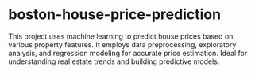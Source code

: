 # boston-house-price-prediction
This project uses machine learning to predict house prices based on various property features. It employs data preprocessing, exploratory analysis, and regression modeling for accurate price estimation. Ideal for understanding real estate trends and building predictive models.
